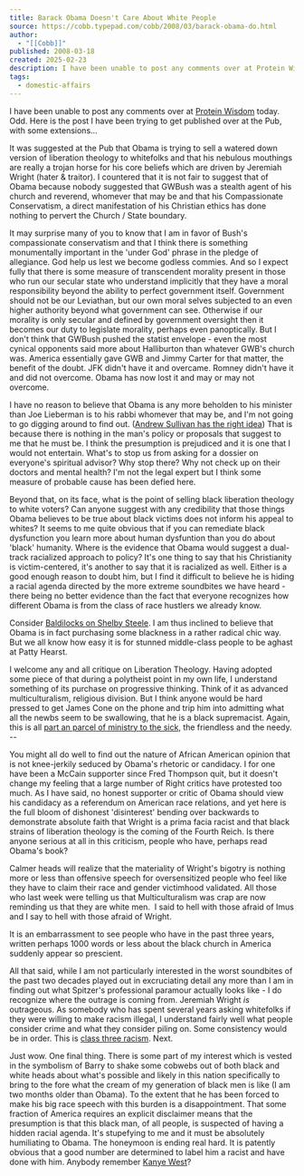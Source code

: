 ```yaml
---
title: Barack Obama Doesn't Care About White People
source: https://cobb.typepad.com/cobb/2008/03/barack-obama-do.html
author:
  - "[[Cobb]]"
published: 2008-03-18
created: 2025-02-23
description: I have been unable to post any comments over at Protein Wisdom today. Odd. Here is the post I have been trying to get published over at the Pub, with some extensions... It was suggested at the Pub that Obama...
tags:
  - domestic-affairs
---
```

I have been unable to post any comments over at [Protein Wisdom](http://proteinwisdom.com/?p=11472) today. Odd. Here is the post I have been trying to get published over at the Pub, with some extensions...

It was suggested at the Pub that Obama is trying to sell a watered down version of liberation theology to whitefolks and that his nebulous mouthings are really a trojan horse for his core beliefs which are driven by Jeremiah Wright (hater & traitor). I countered that it is not fair to suggest that of Obama because nobody suggested that GWBush was a stealth agent of his church and reverend, whomever that may be and that his Compassionate Conservatism, a direct manifestation of his Christian ethics has done nothing to pervert the Church / State boundary.

It may surprise many of you to know that I am in favor of Bush's compassionate conservatism and that I think there is something monumentally important in the 'under God' phrase in the pledge of allegiance. God help us lest we become godless commies. And so I expect fully that there is some measure of transcendent morality present in those who run our secular state who understand implicitly that they have a moral responsibility beyond the ability to perfect government itself. Government should not be our Leviathan, but our own moral selves subjected to an even higher authority beyond what government can see. Otherwise if our morality is only secular and defined by government oversight then it becomes our duty to legislate morality, perhaps even panoptically. But I don't think that GWBush pushed the statist envelope - even the most cynical opponents said more about Halliburton than whatever GWB's church was. America essentially gave GWB and Jimmy Carter for that matter, the benefit of the doubt. JFK didn't have it and overcame. Romney didn't have it and did not overcome. Obama has now lost it and may or may not overcome.

I have no reason to believe that Obama is any more beholden to his minister than Joe Lieberman is to his rabbi whomever that may be, and I'm not going to go digging around to find out. ([Andrew Sullivan has the right idea](http://andrewsullivan.theatlantic.com/the_daily_dish/2008/03/theology-politi.html)) That is because there is nothing in the man's policy or proposals that suggest to me that he must be. I think the presumption is prejudiced and it is one that I would not entertain. What's to stop us from asking for a dossier on everyone's spiritual advisor? Why stop there? Why not check up on their doctors and mental health? I'm not the legal expert but I think some measure of probable cause has been defied here.

Beyond that, on its face, what is the point of selling black liberation theology to white voters? Can anyone suggest with any credibility that those things Obama believes to be true about black victims does not inform his appeal to whites? It seems to me quite obvious that if you can remediate black dysfunction you learn more about human dysfuntion than you do about 'black' humanity. Where is the evidence that Obama would suggest a dual-track racialized approach to policy? It's one thing to say that his Christianity is victim-centered, it's another to say that it is racialized as well. Either is a good enough reason to doubt him, but I find it difficult to believe he is hiding a racial agenda directed by the more extreme soundbites we have heard - there being no better evidence than the fact that everyone recognizes how different Obama is from the class of race hustlers we already know.

Consider [Baldilocks on Shelby Steele](http://www.luoamerican.com/baldilocks/2008/03/shelby-steeles.html?cid=107335694#comment-107335694). I am thus inclined to believe that Obama is in fact purchasing some blackness in a rather radical chic way. But we all know how easy it is for stunned middle-class people to be aghast at Patty Hearst.

I welcome any and all critique on Liberation Theology. Having adopted some piece of that during a polytheist point in my own life, I understand something of its purchase on progressive thinking. Think of it as advanced multiculturalism, religious division. But I think anyone would be hard pressed to get James Cone on the phone and trip him into admitting what all the newbs seem to be swallowing, that he is a black supremacist. Again, this is all [part an parcel of ministry to the sick](https://cobb.typepad.com/cobb/2008/03/on-jeremiah-wri.html), the friendless and the needy.  
\--

You might all do well to find out the nature of African American opinion that is not knee-jerkily seduced by Obama's rhetoric or candidacy. I for one have been a McCain supporter since Fred Thompson quit, but it doesn't change my feeling that a large number of Right critics have protested too much. As I have said, no honest supporter or critic of Obama should view his candidacy as a referendum on American race relations, and yet here is the full bloom of dishonest 'disinterest' bending over backwards to demonstrate absolute faith that Wright is a prima facia racist and that black strains of liberation theology is the coming of the Fourth Reich. Is there anyone serious at all in this criticism, people who have, perhaps read Obama's book?

Calmer heads will realize that the materiality of Wright's bigotry is nothing more or less than offensive speech for oversensitized people who feel like they have to claim their race and gender victimhood validated. All those who last week were telling us that Multiculturalism was crap are now reminding us that they are white men.  I said to hell with those afraid of Imus and I say to hell with those afraid of Wright.

It is an embarrassment to see people who have in the past three years, written perhaps 1000 words or less about the black church in America suddenly appear so prescient.

All that said, while I am not particularly interested in the worst soundbites of the past two decades played out in excruciating detail any more than I am in finding out what Spitzer's professional paramour actually looks like - I do recognize where the outrage is coming from. Jeremiah Wright *is* outrageous. As somebody who has spent several years asking whitefolks if they were willing to make racism illegal, I understand fairly well what people consider crime and what they consider piling on. Some consistency would be in order. This is [class three racism](https://cobb.typepad.com/cobb/2003/04/effective_reson.html). Next.

Just wow. One final thing. There is some part of my interest which is vested in the symbolism of Barry to shake some cobwebs out of both black and white heads about what's possible and likely in this nation specifically to bring to the fore what the cream of my generation of black men is like (I am two months older than Obama). To the extent that he has been forced to make his big race speech with this burden is a disappointment. That some fraction of America requires an explicit disclaimer means that the presumption is that this black man, of all people, is suspected of having a hidden racial agenda. It's stupefying to me and it must be absolutely humiliating to Obama. The honeymoon is ending real hard. It is patently obvious that a good number are determined to label him a racist and have done with him. Anybody remember [Kanye West](https://cobb.typepad.com/cobb/2005/09/if_kanye_west_i_1.html)?
